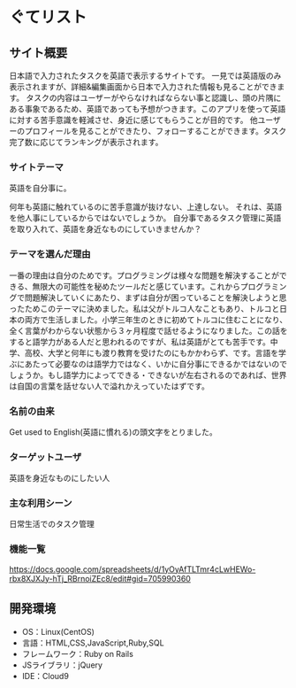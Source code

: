 # ぐてリスト

## サイト概要
日本語で入力されたタスクを英語で表示するサイトです。
一見では英語版のみ表示されますが、詳細&編集画面から日本で入力された情報も見ることができます。
タスクの内容はユーザーがやらなければならない事と認識し、頭の片隅にある事象であるため、英語であっても予想がつきます。このアプリを使って英語に対する苦手意識を軽減させ、身近に感じてもらうことが目的です。
他ユーザーのプロフィールを見ることができたり、フォローすることができます。タスク完了数に応じてランキングが表示されます。

### サイトテーマ
英語を自分事に。

何年も英語に触れているのに苦手意識が抜けない、上達しない。
それは、英語を他人事にしているからではないでしょうか。
自分事であるタスク管理に英語を取り入れて、英語を身近なものにしていきませんか？

### テーマを選んだ理由
一番の理由は自分のためです。プログラミングは様々な問題を解決することができる、無限大の可能性を秘めたツールだと感じています。これからプログラミングで問題解決していくにあたり、まずは自分が困っていることを解決しようと思ったためこのテーマに決めました。私は父がトルコ人なこともあり、トルコと日本の両方で生活しました。小学三年生のときに初めてトルコに住むことになり、全く言葉がわからない状態から３ヶ月程度で話せるようになりました。この話をすると語学力がある人だと思われるのですが、私は英語がとても苦手です。中学、高校、大学と何年にも渡り教育を受けたのにもかかわらず、です。言語を学ぶにあたって必要なのは語学力ではなく、いかに自分事にできるかではないのでしょうか。もし語学力によってできる・できないが左右されるのであれば、世界は自国の言葉を話せない人で溢れかえっていたはずです。

### 名前の由来
Get used to English(英語に慣れる)の頭文字をとりました。

### ターゲットユーザ
英語を身近なものにしたい人

### 主な利用シーン
日常生活でのタスク管理

### 機能一覧
https://docs.google.com/spreadsheets/d/1yOyAfTLTmr4cLwHEWo-rbx8XJXJy-hTj_RBrnoiZEc8/edit#gid=705990360

## 開発環境
- OS：Linux(CentOS)
- 言語：HTML,CSS,JavaScript,Ruby,SQL
- フレームワーク：Ruby on Rails
- JSライブラリ：jQuery
- IDE：Cloud9
